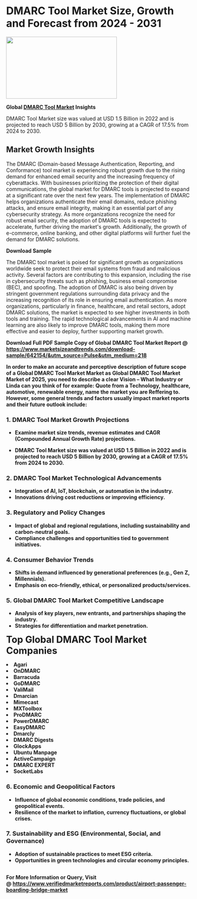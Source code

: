<H1>DMARC Tool Market Size, Growth and Forecast from 2024 - 2031</H1><img class="aligncenter size-medium wp-image-584254" src="https://thirdeyenews.in/wp-content/uploads/2024/09/Global-Market-Research-300x168.jpeg" alt="" width="300" height="168" /><p><strong>Global&nbsp;<a href="https://www.marketsizeandtrends.com/download-sample/642154/&amp;utm_source=Pulse&amp;utm_medium=218">DMARC Tool Market</a> Insights</strong></p><p>DMARC Tool Market size was valued at USD 1.5 Billion in 2022 and is projected to reach USD 5 Billion by 2030, growing at a CAGR of 17.5% from 2024 to 2030.</p><p><h2>Market Growth Insights</h2> <p>The DMARC (Domain-based Message Authentication, Reporting, and Conformance) tool market is experiencing robust growth due to the rising demand for enhanced email security and the increasing frequency of cyberattacks. With businesses prioritizing the protection of their digital communications, the global market for DMARC tools is projected to expand at a significant rate over the next few years. The implementation of DMARC helps organizations authenticate their email domains, reduce phishing attacks, and ensure email integrity, making it an essential part of any cybersecurity strategy. As more organizations recognize the need for robust email security, the adoption of DMARC tools is expected to accelerate, further driving the market's growth. Additionally, the growth of e-commerce, online banking, and other digital platforms will further fuel the demand for DMARC solutions.</p> <p><strong>Download Sample</strong></p> <p>The DMARC tool market is poised for significant growth as organizations worldwide seek to protect their email systems from fraud and malicious activity. Several factors are contributing to this expansion, including the rise in cybersecurity threats such as phishing, business email compromise (BEC), and spoofing. The adoption of DMARC is also being driven by stringent government regulations surrounding data privacy and the increasing recognition of its role in ensuring email authentication. As more organizations, particularly in finance, healthcare, and retail sectors, adopt DMARC solutions, the market is expected to see higher investments in both tools and training. The rapid technological advancements in AI and machine learning are also likely to improve DMARC tools, making them more effective and easier to deploy, further supporting market growth.</p> <p><strong></p><p><span class=""><strong>Download Full PDF Sample Copy of Global DMARC Tool Market Report</strong> @ <a href="https://www.marketsizeandtrends.com/download-sample/642154/&amp;utm_source=Pulse&amp;utm_medium=218" target="_blank">https://www.marketsizeandtrends.com/download-sample/642154/&amp;utm_source=Pulse&amp;utm_medium=218</a></span></p><p>In order to make an accurate and perceptive description of future scope of a Global&nbsp;DMARC Tool Market Market as Global&nbsp;DMARC Tool Market Market of 2025, you need to describe a clear Vision &ndash; What Industry or Linda can you think of for example: Quote from a Technology, healthcare, automotive, renewable energy, name the market you are Reffering to. However, some general trends and factors usually impact market reports and their future outlook include:</p><h3>1.&nbsp;<strong>DMARC Tool Market Growth Projections</strong></h3><ul><li>Examine market size trends, revenue estimates and CAGR (Compounded Annual Growth Rate) projections.</li><li><p>DMARC Tool Market size was valued at USD 1.5 Billion in 2022 and is projected to reach USD 5 Billion by 2030, growing at a CAGR of 17.5% from 2024 to 2030.</p></li></ul><h3>2.&nbsp;<strong>DMARC Tool Market Technological Advancements</strong></h3><ul><li>Integration of AI, IoT, blockchain, or automation in the industry.</li><li>Innovations driving cost reductions or improving efficiency.</li></ul><h3>3.&nbsp;<strong>Regulatory and Policy Changes</strong></h3><ul><li>Impact of global and regional regulations, including sustainability and carbon-neutral goals.</li><li>Compliance challenges and opportunities tied to government initiatives.</li></ul><h3>4.&nbsp;<strong>Consumer Behavior Trends</strong></h3><ul><li>Shifts in demand influenced by generational preferences (e.g., Gen Z, Millennials).</li><li>Emphasis on eco-friendly, ethical, or personalized products/services.</li></ul><h3>5.&nbsp;<strong>Global DMARC Tool Market Competitive Landscape</strong></h3><ul><li>Analysis of key players, new entrants, and partnerships shaping the industry.</li><li>Strategies for differentiation and market penetration.</li></ul><p data-pm-slice="1 1 []"><span style="color: inherit; font-family: inherit; font-size: 25px;">Top Global DMARC Tool Market Companies</span></p><div class="" data-test-id=""><p><li>Agari</li><li> OnDMARC</li><li> Barracuda</li><li> GoDMARC</li><li> ValiMail</li><li> Dmarcian</li><li> Mimecast</li><li> MXToolbox</li><li> ProDMARC</li><li> PowerDMARC</li><li> EasyDMARC</li><li> Dmarcly</li><li> DMARC Digests</li><li> GlockApps</li><li> Ubuntu Manpage</li><li> ActiveCampaign</li><li> DMARC EXPERT</li><li> SocketLabs</li></p></div><h3>6.&nbsp;<strong>Economic and Geopolitical Factors</strong></h3><ul><li>Influence of global economic conditions, trade policies, and geopolitical events.</li><li>Resilience of the market to inflation, currency fluctuations, or global crises.</li></ul><h3>7.&nbsp;<strong>Sustainability and ESG (Environmental, Social, and Governance)</strong></h3><ul><li>Adoption of sustainable practices to meet ESG criteria.</li><li>Opportunities in green technologies and circular economy principles.</li></ul><h2><strong style="font-size: 14px;">For More Information or Query, Visit @&nbsp;</strong><a style="background-color: #ffffff; font-size: 14px;" href="https://www.marketsizeandtrends.com/report/dmarc-tool-market/" target="_blank">https://www.verifiedmarketreports.com/product/airport-passenger-boarding-bridge-market</a></h2>
